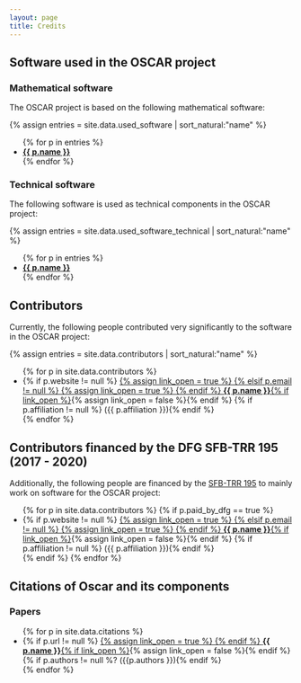 ```yaml
---
layout: page
title: Credits
---
```


## Software used in the OSCAR project

### Mathematical software

The OSCAR project is based on the following mathematical software:

{% assign entries = site.data.used_software | sort_natural:"name" %}
<ul class="software_credits_list">
{% for p in entries %}
  <li>
    <a href="{{ p.website }}">
    <strong>{{ p.name }}</strong>
    </a>
  </li>
{% endfor %}
</ul>

### Technical software

The following software is used as technical components in the OSCAR project:

{% assign entries = site.data.used_software_technical | sort_natural:"name" %}
<ul>
{% for p in entries %}
  <li>
    <a href="{{ p.website }}">
    <strong>{{ p.name }}</strong>
    </a>
  </li>
{% endfor %}
</ul>

## Contributors

Currently, the following people contributed very significantly to the software in the
OSCAR project:

{% assign entries = site.data.contributors | sort_natural:"name" %}
<ul>
{% for p in site.data.contributors %}
  <li>
    {% if p.website != null %}
        <a href="{{ p.website }}">
        {% assign link_open = true %}
    {% elsif p.email != null %}
        <a href="mailto:{{ p.email }}">
        {% assign link_open = true %}
    {% endif %}
    <strong>{{ p.name }}</strong>{% if link_open %}</a>{% assign link_open = false %}{% endif %}
    {% if p.affiliation != null %} ({{ p.affiliation }}){% endif %}
  </li>
{% endfor %}
</ul>

## Contributors financed by the DFG SFB-TRR 195 (2017 - 2020)

Additionally, the following people are financed by the [SFB-TRR 195](https://www.computeralgebra.de/sfb/) to mainly work on software
for the OSCAR project:

<ul>
{% for p in site.data.contributors %}
{% if p.paid_by_dfg == true %}
  <li>
    {% if p.website != null %}
        <a href="{{ p.website }}">
        {% assign link_open = true %}
    {% elsif p.email != null %}
        <a href="mailto:{{ p.email }}">
        {% assign link_open = true %}
    {% endif %}
    <strong>{{ p.name }}</strong>{% if link_open %}</a>{% assign link_open = false %}{% endif %}
    {% if p.affiliation != null %} ({{ p.affiliation }}){% endif %}
  </li>
{% endif %}
{% endfor %}
</ul>

## Citations of Oscar and its components

### Papers

<ul>
  {% for p in site.data.citations %}
  <li>
      {% if p.url != null %}
          <a href="{{ p.url }}">
          {% assign link_open = true %}
      {% endif %}
      <strong>{{ p.name }}</strong>{% if link_open %}</a>{% assign link_open = false %}{% endif %}
      {% if p.authors != null %? ({{p.authors }}){% endif %}
  </li>
  {% endfor %}
</ul>
